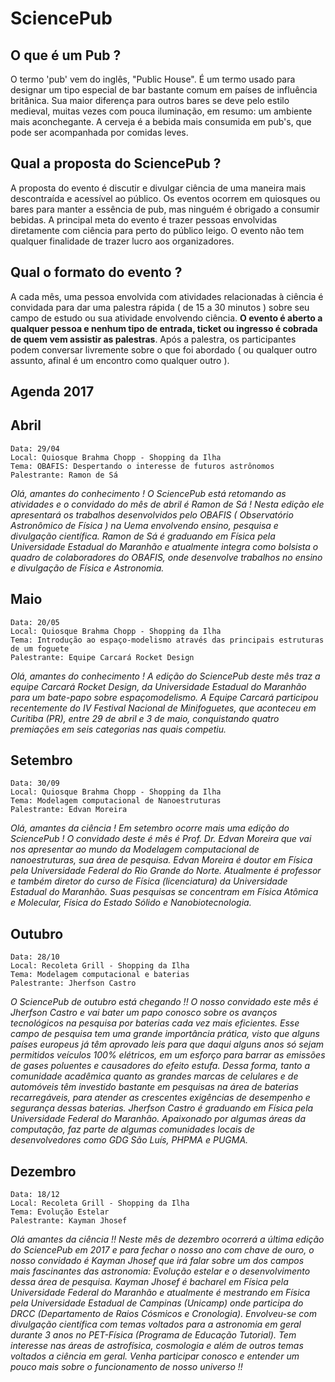 # SciencePub


## O que é um Pub ?

O termo 'pub' vem do inglês, "Public House". É um termo usado para designar um tipo especial de bar bastante comum em países de influência britânica.
Sua maior diferença para outros bares se deve pelo estilo medieval, muitas vezes com pouca iluminação, em resumo: um ambiente mais aconchegante. A cerveja é a bebida mais consumida em pub's, que pode ser acompanhada por comidas leves.

## Qual a proposta do SciencePub ?

A proposta do evento é discutir e divulgar ciência de uma maneira mais descontraída e acessível ao público. Os eventos ocorrem em quiosques ou bares para manter a essência de pub, mas ninguém é obrigado a consumir bebidas. A principal meta do evento é trazer pessoas envolvidas diretamente com ciência para perto do público leigo. O evento não tem qualquer finalidade de trazer lucro aos organizadores.

## Qual o formato do evento ?

A cada mês, uma pessoa envolvida com atividades relacionadas à ciência é convidada para dar uma palestra rápida ( de 15 a 30 minutos ) sobre seu campo de estudo ou sua atividade envolvendo ciência. **O evento é aberto a qualquer pessoa e nenhum tipo de entrada, ticket ou ingresso é cobrada de quem vem assistir as palestras**. Após a palestra, os participantes podem conversar livremente sobre o que foi abordado ( ou qualquer outro assunto, afinal é um encontro como qualquer outro ).

## Agenda 2017

## Abril

    Data: 29/04 
    Local: Quiosque Brahma Chopp - Shopping da Ilha
    Tema: OBAFIS: Despertando o interesse de futuros astrônomos 
    Palestrante: Ramon de Sá

*Olá, amantes do conhecimento ! O SciencePub está retomando as atividades e o convidado do mês de abril é Ramon de Sá ! Nesta edição ele apresentará os trabalhos desenvolvidos pelo OBAFIS ( Observatório Astronômico de Física ) na Uema envolvendo ensino, pesquisa e divulgação científica. Ramon de Sá é graduando em Física pela Universidade Estadual do Maranhão e atualmente integra como bolsista o quadro de colaboradores do OBAFIS, onde desenvolve trabalhos no ensino e divulgação de Física e Astronomia.*

## Maio

    Data: 20/05
    Local: Quiosque Brahma Chopp - Shopping da Ilha
    Tema: Introdução ao espaço-modelismo através das principais estruturas de um foguete 
    Palestrante: Equipe Carcará Rocket Design

*Olá, amantes do conhecimento ! A edição do SciencePub deste mês traz a equipe Carcará Rocket Design, da Universidade Estadual do Maranhão para um bate-papo sobre espaçomodelismo. A Equipe Carcará participou recentemente do IV Festival Nacional de Minifoguetes, que aconteceu em Curitiba (PR), entre 29 de abril e 3 de maio, conquistando quatro premiações em seis categorias nas quais competiu.*

## Setembro

    Data: 30/09
    Local: Quiosque Brahma Chopp - Shopping da Ilha
    Tema: Modelagem computacional de Nanoestruturas 
    Palestrante: Edvan Moreira

*Olá, amantes da ciência ! Em setembro ocorre mais uma edição do SciencePub ! O convidado deste é mês é Prof. Dr. Edvan Moreira que vai nos apresentar ao mundo da Modelagem computacional de nanoestruturas, sua área de pesquisa. Edvan Moreira é doutor em Física pela Universidade Federal do Rio Grande do Norte. Atualmente é professor e também diretor do curso de Física (licenciatura) da Universidade Estadual do Maranhão. Suas pesquisas se concentram em Física Atômica e Molecular, Física do Estado Sólido e Nanobiotecnologia.*

## Outubro

    Data: 28/10
    Local: Recoleta Grill - Shopping da Ilha 
    Tema: Modelagem computacional e baterias 
    Palestrante: Jherfson Castro

*O SciencePub de outubro está chegando !! O nosso convidado este mês é Jherfson Castro e vai bater um papo conosco sobre os avanços tecnológicos na pesquisa por baterias cada vez mais eficientes. Esse campo de pesquisa tem uma grande importância prática, visto que alguns países europeus já têm aprovado leis para que daqui alguns anos só sejam permitidos veículos 100% elétricos, em um esforço para barrar as emissões de gases poluentes e causadores do efeito estufa. Dessa forma, tanto a comunidade acadêmica quanto as grandes marcas de celulares e de automóveis têm investido bastante em pesquisas na área de baterias recarregáveis, para atender as crescentes exigências de desempenho e segurança dessas baterias.  Jherfson Castro é graduando em Física pela Universidade Federal do Maranhão. Apaixonado por algumas áreas da computação, faz parte de algumas comunidades locais de desenvolvedores como GDG São Luís, PHPMA e PUGMA.*

## Dezembro

    Data: 18/12
    Local: Recoleta Grill - Shopping da Ilha 
    Tema: Evolução Estelar 
    Palestrante: Kayman Jhosef

*Olá amantes da ciência !! Neste mês de dezembro ocorrerá a última edição do SciencePub em 2017 e para fechar o nosso ano com chave de ouro, o nosso convidado é Kayman Jhosef que irá falar sobre um dos campos mais fascinantes das astronomia: Evolução estelar e o desenvolvimento dessa área de pesquisa. Kayman Jhosef é bacharel em Física pela Universidade Federal do Maranhão e atualmente é mestrando em Física pela Universidade Estadual de Campinas (Unicamp) onde participa do DRCC (Departamento de Raios Cósmicos e Cronologia). Envolveu-se com divulgação científica com temas voltados para a astronomia em geral durante 3 anos no PET-Física (Programa de Educação Tutorial). Tem interesse nas áreas de astrofísica, cosmologia e além de outros temas voltados a ciência em geral. Venha participar conosco e entender um pouco mais sobre o funcionamento de nosso universo !!*